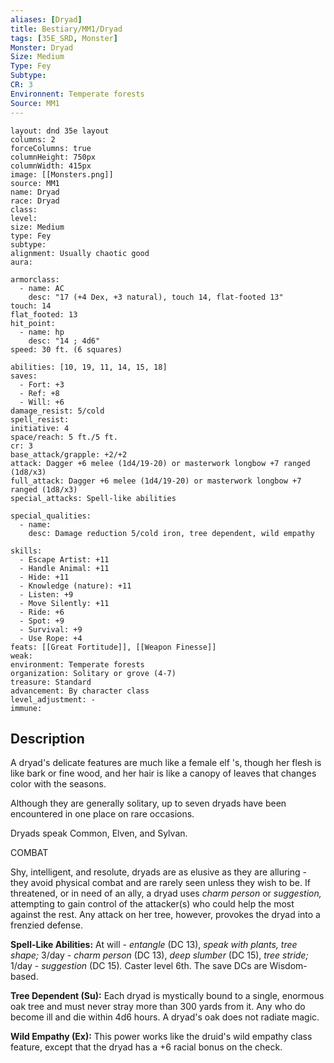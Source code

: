 ```yaml
---
aliases: [Dryad]
title: Bestiary/MM1/Dryad
tags: [35E_SRD, Monster]
Monster: Dryad
Size: Medium
Type: Fey
Subtype: 
CR: 3
Environnent: Temperate forests
Source: MM1
---
```


```statblock
layout: dnd 35e layout
columns: 2
forceColumns: true
columnHeight: 750px
columnWidth: 415px
image: [[Monsters.png]]
source: MM1
name: Dryad
race: Dryad
class: 
level: 
size: Medium
type: Fey
subtype: 
alignment: Usually chaotic good
aura: 

armorclass:
  - name: AC
    desc: "17 (+4 Dex, +3 natural), touch 14, flat-footed 13"
touch: 14
flat_footed: 13
hit_point:
  - name: hp
    desc: "14 ; 4d6"
speed: 30 ft. (6 squares)

abilities: [10, 19, 11, 14, 15, 18]
saves:
  - Fort: +3
  - Ref: +8
  - Will: +6
damage_resist: 5/cold
spell_resist: 
initiative: 4
space/reach: 5 ft./5 ft.
cr: 3
base_attack/grapple: +2/+2
attack: Dagger +6 melee (1d4/19-20) or masterwork longbow +7 ranged (1d8/x3)
full_attack: Dagger +6 melee (1d4/19-20) or masterwork longbow +7 ranged (1d8/x3)
special_attacks: Spell-like abilities

special_qualities:
  - name: 
    desc: Damage reduction 5/cold iron, tree dependent, wild empathy

skills:
  - Escape Artist: +11
  - Handle Animal: +11
  - Hide: +11
  - Knowledge (nature): +11
  - Listen: +9
  - Move Silently: +11
  - Ride: +6
  - Spot: +9
  - Survival: +9
  - Use Rope: +4
feats: [[Great Fortitude]], [[Weapon Finesse]]
weak: 
environment: Temperate forests
organization: Solitary or grove (4-7)
treasure: Standard
advancement: By character class
level_adjustment: -
immune: 
```

## Description

<p>A dryad's delicate features are much like a female elf 's, though her flesh is like bark or fine wood, and her hair is like a canopy of leaves that changes color with the seasons.</p>
<p>Although they are generally solitary, up to seven dryads have been encountered in one place on rare occasions.</p>
<p>Dryads speak Common, Elven, and Sylvan.</p>
<p>COMBAT</p>
<p>Shy, intelligent, and resolute, dryads are as elusive as they are alluring - they avoid physical combat and are rarely seen unless they wish to be. If threatened, or in need of an ally, a dryad uses <i>charm person</i> or <i>suggestion,</i> attempting to gain control of the attacker(s) who could help the most against the rest. Any attack on her tree, however, provokes the dryad into a frenzied defense.</p>
<p>
            <b>Spell-Like Abilities:</b> At will - <i>entangle</i> (DC 13), <i>speak with plants, tree shape;</i> 3/day -  <i>charm person</i> (DC 13), <i>deep slumber</i> (DC 15), <i>tree stride;</i> 1/day - <i>suggestion</i> (DC 15)<i>.</i> Caster level 6th. The save DCs are Wisdom-based.</p>
<p>
            <b>Tree Dependent (Su):</b> Each dryad is mystically bound to a single, enormous oak tree and must never stray more than 300 yards from it. Any who do become ill and die within 4d6 hours. A dryad's oak does not radiate magic.</p>
<p>
            <b>Wild Empathy (Ex):</b> This power works like the druid's wild empathy class feature, except that the dryad has a +6 racial bonus on the check.</p>